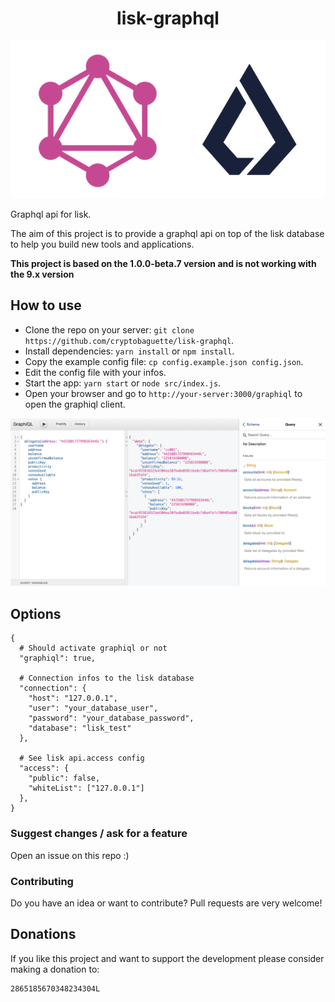 <h1 align="center">lisk-graphql</h1>

<p align="center">
  <img src="https://github.com/cryptobaguette/lisk-graphql/raw/master/assets/logo.png">
</p>

Graphql api for lisk.

The aim of this project is to provide a graphql api on top of the lisk database to help you build new tools and applications.

**This project is based on the 1.0.0-beta.7 version and is not working with the 9.x version**

## How to use

- Clone the repo on your server: `git clone https://github.com/cryptobaguette/lisk-graphql`.
- Install dependencies: `yarn install` or `npm install`.
- Copy the example config file: `cp config.example.json config.json`.
- Edit the config file with your infos.
- Start the app: `yarn start` or `node src/index.js`.
- Open your browser and go to `http://your-server:3000/graphiql` to open the graphiql client.

![Graphiql](https://github.com/cryptobaguette/lisk-graphql/raw/master/assets/graphiql.png 'Graphiql')

## Options

```
{
  # Should activate graphiql or not
  "graphiql": true,

  # Connection infos to the lisk database
  "connection": {
    "host": "127.0.0.1",
    "user": "your_database_user",
    "password": "your_database_password",
    "database": "lisk_test"
  },

  # See lisk api.access config
  "access": {
    "public": false,
    "whiteList": ["127.0.0.1"]
  },
}
```

### Suggest changes / ask for a feature

Open an issue on this repo :)

### Contributing

Do you have an idea or want to contribute?
Pull requests are very welcome!

## Donations

If you like this project and want to support the development please consider making a donation to:

```
2865185670348234304L
```
